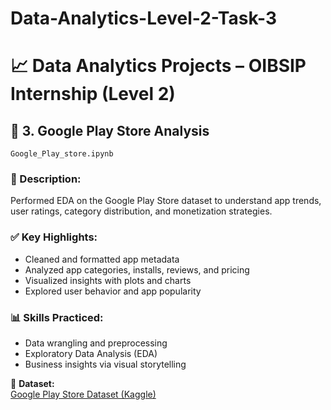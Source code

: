 # Data-Analytics-Level-2-Task-3

# 📈 Data Analytics Projects – OIBSIP Internship (Level 2)

## 📌 3. Google Play Store Analysis
`Google_Play_store.ipynb`

### 🧾 Description:
Performed EDA on the Google Play Store dataset to understand app trends, user ratings, category distribution, and monetization strategies.

### ✅ Key Highlights:
- Cleaned and formatted app metadata
- Analyzed app categories, installs, reviews, and pricing
- Visualized insights with plots and charts
- Explored user behavior and app popularity

### 📊 Skills Practiced:
- Data wrangling and preprocessing
- Exploratory Data Analysis (EDA)
- Business insights via visual storytelling

🔗 **Dataset:**  
[Google Play Store Dataset (Kaggle)](https://www.kaggle.com/datasets/utshabkumarghosh/android-app-market-on-google-play)
